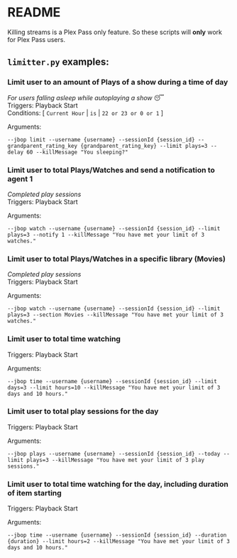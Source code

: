 # README

Killing streams is a Plex Pass only feature. So these scripts will **only** work for Plex Pass users.

## `limitter.py` examples:

### Limit user to an amount of Plays of a show during a time of day
_For users falling asleep while autoplaying a show_ :sleeping:\
Triggers: Playback Start  
Conditions: \[ `Current Hour` | `is` | `22 or 23 or 0 or 1` \]

Arguments:
```
--jbop limit --username {username} --sessionId {session_id} --grandparent_rating_key {grandparent_rating_key} --limit plays=3 --delay 60 --killMessage "You sleeping?"
```

### Limit user to total Plays/Watches and send a notification to agent 1
_Completed play sessions_ \
Triggers: Playback Start  

Arguments:
```
--jbop watch --username {username} --sessionId {session_id} --limit plays=3 --notify 1 --killMessage "You have met your limit of 3 watches."
```

### Limit user to total Plays/Watches in a specific library (Movies)
_Completed play sessions_ \
Triggers: Playback Start  

Arguments:
```
--jbop watch --username {username} --sessionId {session_id} --limit plays=3 --section Movies --killMessage "You have met your limit of 3 watches."
```

### Limit user to total time watching

Triggers: Playback Start  

Arguments:
```
--jbop time --username {username} --sessionId {session_id} --limit days=3 --limit hours=10 --killMessage "You have met your limit of 3 days and 10 hours."
```


### Limit user to total play sessions for the day

Triggers: Playback Start  

Arguments:
```
--jbop plays --username {username} --sessionId {session_id} --today --limit plays=3 --killMessage "You have met your limit of 3 play sessions."
```

### Limit user to total time watching for the day, including duration of item starting

Triggers: Playback Start  

Arguments:
```
--jbop time --username {username} --sessionId {session_id} --duration {duration} --limit hours=2 --killMessage "You have met your limit of 3 days and 10 hours."
```
